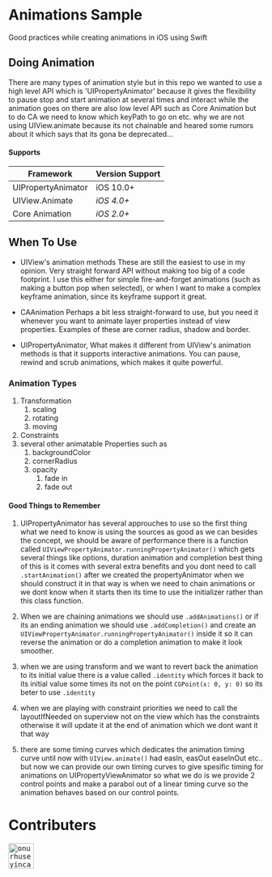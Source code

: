 # Animations Sample
Good practices while creating animations in iOS using Swift

## Doing Animation
There are many types of animation style but in this repo we wanted to use a high level API which is 'UIPropertyAnimator' because it gives the flexibility to pause stop and start animation at several times and interact while the animation goes on there are also low level API such as Core Animation but to do CA we need to know which keyPath to go on etc. why we are not using UIView.animate because its not chainable and heared some rumors about it which says that its gona be deprecated...

#### Supports
Framework | Version Support
------------ | -------------
UIPropertyAnimator | iOS 10.0+
UIView.Animate | *iOS 4.0+*
Core Animation | *iOS 2.0+*

## When To Use
* UIView's animation methods
These are still the easiest to use in my opinion. Very straight forward API without making too big of a code footprint. I use this either for simple fire-and-forget animations (such as making a button pop when selected), or when I want to make a complex keyframe animation, since its keyframe support it great.

* CAAnimation
Perhaps a bit less straight-forward to use, but you need it whenever you want to animate layer properties instead of view properties. Examples of these are corner radius, shadow and border.

* UIPropertyAnimator,
What makes it different from UIView's animation methods is that it supports interactive animations. You can pause, rewind and scrub animations, which makes it quite powerful.

### Animation Types
1. Transformation
    1. scaling
    2. rotating
    3. moving
2. Constraints
3. several other animatable Properties such as
    1. backgroundColor
    2. cornerRadius
    3. opacity
        1. fade in
        2. fade out

#### Good Things to Remember

1. UIPropertyAnimator has several approuches to use so the first thing what we need to know is using the sources as good as we can besides the concept, we should be aware of performance there is a function called
`UIViewPropertyAnimator.runningPropertyAnimator()` which gets several things like options, duration animation and completion best thing of this is it comes with several extra benefits and you dont need to call `.startAnimation()` after we created the propertyAnimator when we should construct it in that way is when we need to chain animations or we dont know when it starts then its time to use the initializer rather than this class function.

2. When we are chaining animations we should use `.addAnimations()` or if its an ending animation we should use `.addCompletion()` and create an `UIViewPropertyAnimator.runningPropertyAnimator()` inside it so it can reverse the animation or do a completion animation to make it look smoother.

3. when we are using transform and we want to revert back the animation to its initial value there is a value called `.identity` which forces it back to its initial value some times its not on the point `CGPoint(x: 0, y: 0)` so its beter to use `.identity`

4. when we are playing with constraint priorities we need to call the layoutIfNeeded on superview not on the view which has the constraints otherwise it will update it at the end of animation which we dont want it that way

5. there are some timing curves which dedicates the animation timing curve until now with `UIView.animate()` had easIn, easOut easeInOut etc.. but now we can provide our own timing curves to give spesific timing for animations on UIPropertyViewAnimator so what we do is we provide 2 control points and make a parabol out of a linear timing curve so the animation behaves based on our control points.
 

# Contributers
[<kbd>
<img width="50" alt="onurhuseyincantay" src="https://avatars0.githubusercontent.com/u/24936965?s=460&v=4">
</kbd>](https://github.com/onurhuseyincantay)
